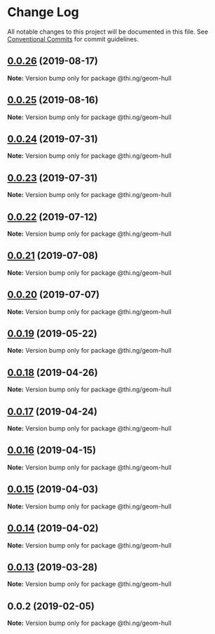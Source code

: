 # Change Log

All notable changes to this project will be documented in this file.
See [Conventional Commits](https://conventionalcommits.org) for commit guidelines.

## [0.0.26](https://github.com/thi-ng/umbrella/compare/@thi.ng/geom-hull@0.0.25...@thi.ng/geom-hull@0.0.26) (2019-08-17)

**Note:** Version bump only for package @thi.ng/geom-hull





## [0.0.25](https://github.com/thi-ng/umbrella/compare/@thi.ng/geom-hull@0.0.24...@thi.ng/geom-hull@0.0.25) (2019-08-16)

**Note:** Version bump only for package @thi.ng/geom-hull





## [0.0.24](https://github.com/thi-ng/umbrella/compare/@thi.ng/geom-hull@0.0.23...@thi.ng/geom-hull@0.0.24) (2019-07-31)

**Note:** Version bump only for package @thi.ng/geom-hull





## [0.0.23](https://github.com/thi-ng/umbrella/compare/@thi.ng/geom-hull@0.0.22...@thi.ng/geom-hull@0.0.23) (2019-07-31)

**Note:** Version bump only for package @thi.ng/geom-hull





## [0.0.22](https://github.com/thi-ng/umbrella/compare/@thi.ng/geom-hull@0.0.21...@thi.ng/geom-hull@0.0.22) (2019-07-12)

**Note:** Version bump only for package @thi.ng/geom-hull





## [0.0.21](https://github.com/thi-ng/umbrella/compare/@thi.ng/geom-hull@0.0.20...@thi.ng/geom-hull@0.0.21) (2019-07-08)

**Note:** Version bump only for package @thi.ng/geom-hull





## [0.0.20](https://github.com/thi-ng/umbrella/compare/@thi.ng/geom-hull@0.0.19...@thi.ng/geom-hull@0.0.20) (2019-07-07)

**Note:** Version bump only for package @thi.ng/geom-hull





## [0.0.19](https://github.com/thi-ng/umbrella/compare/@thi.ng/geom-hull@0.0.18...@thi.ng/geom-hull@0.0.19) (2019-05-22)

**Note:** Version bump only for package @thi.ng/geom-hull





## [0.0.18](https://github.com/thi-ng/umbrella/compare/@thi.ng/geom-hull@0.0.17...@thi.ng/geom-hull@0.0.18) (2019-04-26)

**Note:** Version bump only for package @thi.ng/geom-hull





## [0.0.17](https://github.com/thi-ng/umbrella/compare/@thi.ng/geom-hull@0.0.16...@thi.ng/geom-hull@0.0.17) (2019-04-24)

**Note:** Version bump only for package @thi.ng/geom-hull





## [0.0.16](https://github.com/thi-ng/umbrella/compare/@thi.ng/geom-hull@0.0.15...@thi.ng/geom-hull@0.0.16) (2019-04-15)

**Note:** Version bump only for package @thi.ng/geom-hull





## [0.0.15](https://github.com/thi-ng/umbrella/compare/@thi.ng/geom-hull@0.0.14...@thi.ng/geom-hull@0.0.15) (2019-04-03)

**Note:** Version bump only for package @thi.ng/geom-hull





## [0.0.14](https://github.com/thi-ng/umbrella/compare/@thi.ng/geom-hull@0.0.13...@thi.ng/geom-hull@0.0.14) (2019-04-02)

**Note:** Version bump only for package @thi.ng/geom-hull





## [0.0.13](https://github.com/thi-ng/umbrella/compare/@thi.ng/geom-hull@0.0.12...@thi.ng/geom-hull@0.0.13) (2019-03-28)

**Note:** Version bump only for package @thi.ng/geom-hull







## 0.0.2 (2019-02-05)

**Note:** Version bump only for package @thi.ng/geom-hull
